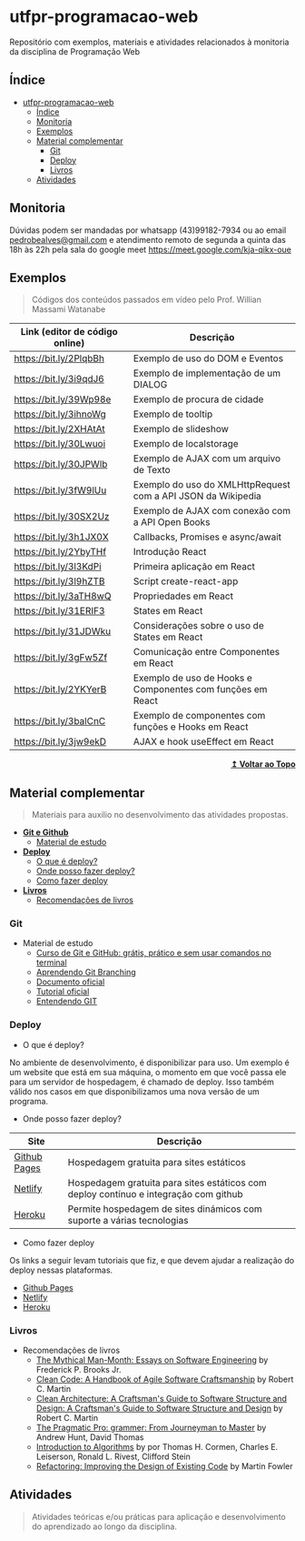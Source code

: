 # utfpr-programacao-web

Repositório com exemplos, materiais e atividades relacionados à monitoria da disciplina de Programação Web

## Índice

- [utfpr-programacao-web](#utfpr-programacao-web)
  - [Índice](#índice)
  - [Monitoria](#monitoria)
  - [Exemplos](#exemplos)
  - [Material complementar](#material-complementar)
    - [Git](#git)
    - [Deploy](#deploy)
    - [Livros](#livros)
  - [Atividades](#atividades)

## Monitoria

Dúvidas podem ser mandadas por whatsapp (43)99182-7934 ou ao email pedrobealves@gmail.com
e atendimento remoto de segunda a quinta das 18h às 22h pela sala do google meet https://meet.google.com/kja-qikx-oue

## Exemplos

>Códigos dos conteúdos passados em vídeo pelo Prof. Willian Massami Watanabe


| Link (editor de código online) | Descrição                                                    |
| ------------------------------ | ------------------------------------------------------------ |
| https://bit.ly/2PlqbBh         | Exemplo de uso do DOM e Eventos                              |
| https://bit.ly/3i9qdJ6         | Exemplo de implementação de um DIALOG                        |
| https://bit.ly/39Wp98e         | Exemplo de procura de cidade                                 |
| https://bit.ly/3ihnoWg         | Exemplo de tooltip                                           |
| https://bit.ly/2XHAtAt         | Exemplo de slideshow                                         |
| https://bit.ly/30Lwuoi         | Exemplo de localstorage                                      |
| https://bit.ly/30JPWlb         | Exemplo de AJAX com um arquivo de Texto                      |
| https://bit.ly/3fW9lUu         | Exemplo do uso do XMLHttpRequest com a API JSON da Wikipedia |
| https://bit.ly/30SX2Uz         | Exemplo de AJAX com conexão com a API Open Books             |
| https://bit.ly/3h1JX0X         | Callbacks, Promises e async/await                            |
| https://bit.ly/2YbyTHf         | Introdução React                                             |
| https://bit.ly/3l3KdPi         | Primeira aplicação em React                                  |
| https://bit.ly/3l9hZTB         | Script create-react-app                                      |
| https://bit.ly/3aTH8wQ         | Propriedades em React                                        |
| https://bit.ly/31ERIF3         | States em React                                              |
| https://bit.ly/31JDWku         | Considerações sobre o uso de States em React                 |
| https://bit.ly/3gFw5Zf         | Comunicação entre Componentes em React                       |
| https://bit.ly/2YKYerB         | Exemplo de uso de Hooks e Componentes com funções em React   |
| https://bit.ly/3balCnC         | Exemplo de componentes com funções e Hooks em React          |
| https://bit.ly/3jw9ekD         | AJAX e hook useEffect em React                               |

<div align="right">
    <b><a href="#índice">↥ Voltar ao Topo</a></b>
</div>

## Material complementar

>Materiais para auxilio no desenvolvimento das atividades propostas.

* **[Git e Github](#git)**
   * [Material de estudo](#git)
* **[Deploy](#deploy)**
    * [O que é deploy?](#)
    * [Onde posso fazer deploy?](#)
    * [Como fazer deploy](#)
* **[Livros](#livros)**
   * [Recomendações de livros](#)

### Git

* Material de estudo
  * [Curso de Git e GitHub: grátis, prático e sem usar comandos no terminal](https://www.youtube.com/playlist?list=PLHz_AreHm4dm7ZULPAmadvNhH6vk9oNZA)
  * [Aprendendo Git Branching](https://learngitbranching.js.org/?locale=pt_BR)
  * [Documento oficial](https://git-scm.com/book/pt-br/v2)
  * [Tutorial oficial](https://try.github.io/)
  * [Entendendo GIT](https://www.youtube.com/watch?v=6Czd1Yetaac)

### Deploy

* O que é deploy?

No ambiente de desenvolvimento, é disponibilizar para uso. Um exemplo é um website que está em sua máquina, o momento em que você passa ele para um servidor de hospedagem, é chamado de deploy. Isso também válido nos casos em que disponibilizamos uma nova versão de um programa.

* Onde posso fazer deploy?

| Site                                      | Descrição                                                                            |
| ----------------------------------------- | ------------------------------------------------------------------------------------ |
| [Github Pages](https://pages.github.com/) | Hospedagem gratuita para sites estáticos                                             |
| [Netlify](https://www.netlify.com/)       | Hospedagem gratuita para sites estáticos com deploy contínuo e integração com github |
| [Heroku](https://www.heroku.com/)         | Permite hospedagem de sites dinámicos com suporte a várias tecnologias               |

* Como fazer deploy

Os links a seguir levam tutoriais que fiz, e que devem ajudar a realização do deploy nessas plataformas.

  * [Github Pages](docs/como-fazer-deploy-github-pages.md)   
  * [Netlify](docs/como-fazer-deploy-netlify.md)
  * [Heroku](docs/como-fazer-deploy-netlify.md)

### Livros

* Recomendações de livros
  * [The Mythical Man-Month: Essays on Software Engineering](https://www.amazon.com/Mythical-Man-Month-Software-Engineering-Anniversary/dp/0201835959) by Frederick P. Brooks Jr.
  * [Clean Code: A Handbook of Agile Software Craftsmanship](https://www.amazon.com/Clean-Code-Handbook-Software-Craftsmanship/dp/0132350882/) by Robert C. Martin 
  * [Clean Architecture: A Craftsman's Guide to Software Structure and Design: A Craftsman's Guide to Software Structure and Design](https://www.amazon.com/Clean-Architecture-Craftsmans-Software-Structure/dp/0134494164/) by Robert C. Martin
  * [The Pragmatic Pro: grammer: From Journeyman to Master](https://www.amazon.com/Pragmatic-Programmer-Journeyman-Master/dp/020161622X/) by Andrew Hunt, David Thomas
  * [Introduction to Algorithms](https://www.amazon.com.br/Introduction-Algorithms-English-Thomas-Cormen-ebook/dp/B08FH8N996/) by por Thomas H. Cormen, Charles E. Leiserson, Ronald L. Rivest, Clifford Stein
  * [Refactoring: Improving the Design of Existing Code](https://www.amazon.com/Refactoring-Improving-Existing-Addison-Wesley-Signature/dp/0134757599/) by Martin Fowler

##  Atividades
> Atividades teóricas e/ou práticas para aplicação e desenvolvimento do aprendizado ao longo da disciplina.



